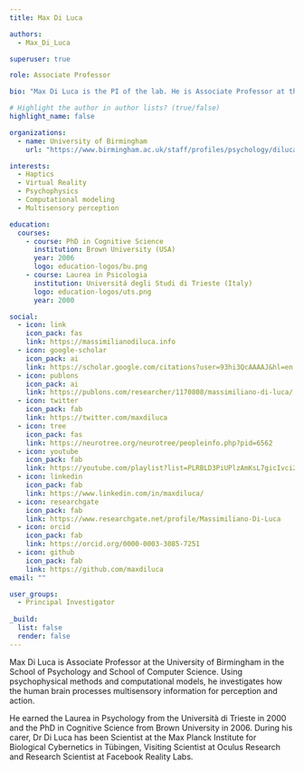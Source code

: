 ```yaml
---
title: Max Di Luca

authors:
  - Max_Di_Luca

superuser: true

role: Associate Professor

bio: "Max Di Luca is the PI of the lab. He is Associate Professor at the University of Birmingham (UK)."

# Highlight the author in author lists? (true/false)
highlight_name: false

organizations:
  - name: University of Birmingham
    url: "https://www.birmingham.ac.uk/staff/profiles/psychology/diluca-massimiliano.aspx"

interests:
  - Haptics
  - Virtual Reality
  - Psychophysics
  - Computational modeling
  - Multisensory perception

education:
  courses:
    - course: PhD in Cognitive Science
      institution: Brown University (USA)
      year: 2006
      logo: education-logos/bu.png
    - course: Laurea in Psicologia
      institution: Universitá degli Studi di Trieste (Italy)
      logo: education-logos/uts.png
      year: 2000

social:
  - icon: link
    icon_pack: fas
    link: https://massimilianodiluca.info
  - icon: google-scholar
    icon_pack: ai
    link: https://scholar.google.com/citations?user=93hi3QcAAAAJ&hl=en
  - icon: publons
    icon_pack: ai
    link: https://publons.com/researcher/1170808/massimiliano-di-luca/
  - icon: twitter
    icon_pack: fab
    link: https://twitter.com/maxdiluca
  - icon: tree
    icon_pack: fas
    link: https://neurotree.org/neurotree/peopleinfo.php?pid=6562
  - icon: youtube
    icon_pack: fab
    link: https://youtube.com/playlist?list=PLRBLD3PiUPlzAmKsL7gicIvci2lRXoZah
  - icon: linkedin
    icon_pack: fab
    link: https://www.linkedin.com/in/maxdiluca/
  - icon: researchgate
    icon_pack: fab
    link: https://www.researchgate.net/profile/Massimiliano-Di-Luca
  - icon: orcid
    icon_pack: fab
    link: https://orcid.org/0000-0003-3085-7251
  - icon: github
    icon_pack: fab
    link: https://github.com/maxdiluca
email: ""

user_groups:
  - Principal Investigator
  
_build:
  list: false
  render: false
---
```


Max Di Luca is Associate Professor at the University of Birmingham in the School of Psychology and School of Computer Science. Using psychophysical methods and computational models, he investigates how the human brain processes multisensory information for perception and action.

He earned the Laurea in Psychology from the Università di Trieste in 2000 and the PhD in Cognitive Science from Brown University in 2006. During his carer, Dr Di Luca has been Scientist at the Max Planck Institute for Biological Cybernetics in Tübingen, Visiting Scientist at Oculus Research and Research Scientist at Facebook Reality Labs.



